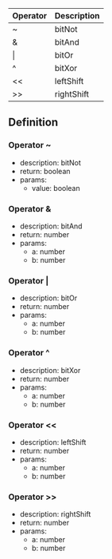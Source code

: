 |Operator |Description  |
|---------|-------------|
|~				|bitNot				|
|&				|bitAnd				|
|\|				|bitOr				|
|^				|bitXor				|
|<<				|leftShift		|
|>>				|rightShift		|

## Definition

### Operator ~

- description: bitNot
- return: boolean
- params:
	- value: boolean

### Operator &

- description: bitAnd
- return: number
- params:
	- a: number
	- b: number

### Operator |

- description: bitOr
- return: number
- params:
	- a: number
	- b: number

### Operator ^

- description: bitXor
- return: number
- params:
	- a: number
	- b: number

### Operator <<

- description: leftShift
- return: number
- params:
	- a: number
	- b: number

### Operator >>

- description: rightShift
- return: number
- params:
	- a: number
	- b: number
